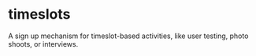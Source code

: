 # timeslots
A sign up mechanism for timeslot-based activities, like user testing, photo shoots, or interviews.
